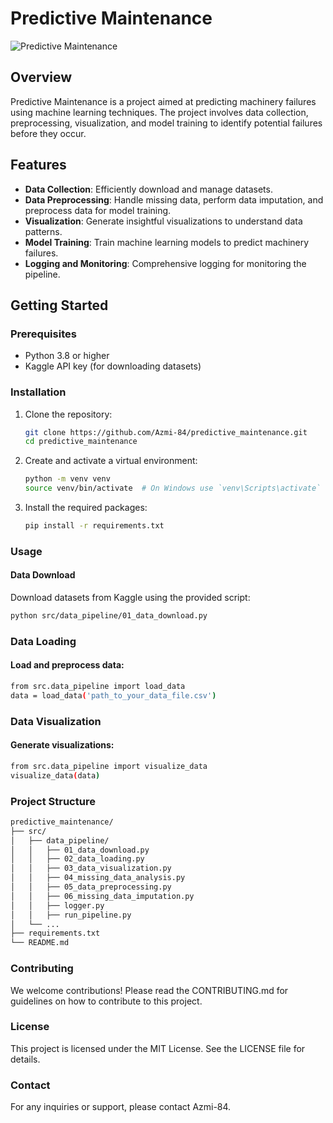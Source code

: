 # Predictive Maintenance

![Predictive Maintenance](https://example.com/animation.gif)

## Overview

Predictive Maintenance is a project aimed at predicting machinery failures using machine learning techniques. The project involves data collection, preprocessing, visualization, and model training to identify potential failures before they occur.

## Features

- **Data Collection**: Efficiently download and manage datasets.
- **Data Preprocessing**: Handle missing data, perform data imputation, and preprocess data for model training.
- **Visualization**: Generate insightful visualizations to understand data patterns.
- **Model Training**: Train machine learning models to predict machinery failures.
- **Logging and Monitoring**: Comprehensive logging for monitoring the pipeline.

## Getting Started

### Prerequisites

- Python 3.8 or higher
- Kaggle API key (for downloading datasets)

### Installation

1. Clone the repository:

   ```bash
   git clone https://github.com/Azmi-84/predictive_maintenance.git
   cd predictive_maintenance
   ```

2. Create and activate a virtual environment:

   ```bash
   python -m venv venv
   source venv/bin/activate  # On Windows use `venv\Scripts\activate`
   ```

3. Install the required packages:
   ```bash
   pip install -r requirements.txt
   ```

### Usage

#### Data Download

Download datasets from Kaggle using the provided script:

```bash
python src/data_pipeline/01_data_download.py
```

### Data Loading

#### Load and preprocess data:

```bash
from src.data_pipeline import load_data
data = load_data('path_to_your_data_file.csv')
```

### Data Visualization

#### Generate visualizations:

```bash
from src.data_pipeline import visualize_data
visualize_data(data)
```

### Project Structure

```bash
predictive_maintenance/
├── src/
│   ├── data_pipeline/
│   │   ├── 01_data_download.py
│   │   ├── 02_data_loading.py
│   │   ├── 03_data_visualization.py
│   │   ├── 04_missing_data_analysis.py
│   │   ├── 05_data_preprocessing.py
│   │   ├── 06_missing_data_imputation.py
│   │   ├── logger.py
│   │   ├── run_pipeline.py
│   └── ...
├── requirements.txt
└── README.md
```

### Contributing

We welcome contributions! Please read the CONTRIBUTING.md for guidelines on how to contribute to this project.

### License

This project is licensed under the MIT License. See the LICENSE file for details.

### Contact

For any inquiries or support, please contact Azmi-84.
